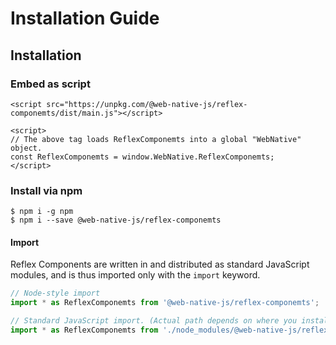 # Installation Guide

## Installation

### Embed as script

```markup
<script src="https://unpkg.com/@web-native-js/reflex-componemts/dist/main.js"></script>

<script>
// The above tag loads ReflexComponemts into a global "WebNative" object.
const ReflexComponemts = window.WebNative.ReflexComponemts;
</script>
```

### Install via npm

```text
$ npm i -g npm
$ npm i --save @web-native-js/reflex-componemts
```

#### Import

Reflex Components are written in and distributed as standard JavaScript modules, and is thus imported only with the `import` keyword.

```javascript
// Node-style import
import * as ReflexComponemts from '@web-native-js/reflex-componemts';

// Standard JavaScript import. (Actual path depends on where you installed Observables to.)
import * as ReflexComponemts from './node_modules/@web-native-js/reflex-componemts/src/index.js';
```


